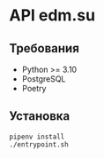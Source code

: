 # API edm.su
## Требования
* Python >= 3.10
* PostgreSQL
* Poetry
## Установка
```shell
pipenv install
./entrypoint.sh
```